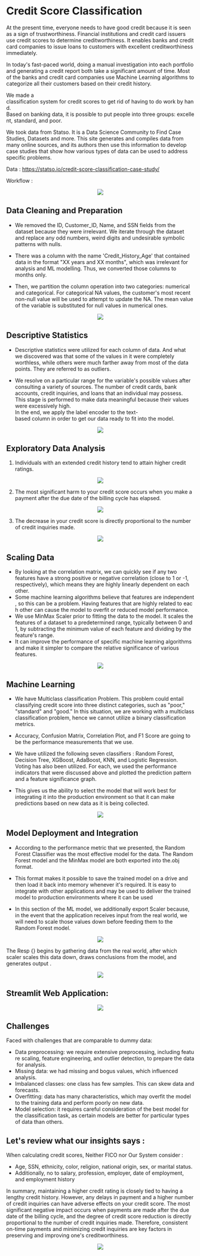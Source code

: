 <p align="center">
  <h1>Credit Score Classification</h1>
</p>

At the present time, everyone needs to have good credit because it is seen as a sign of trustworthiness. Financial institutions and credit card issuers use credit scores to determine creditworthiness. It enables banks and credit card companies to issue loans to customers with excellent creditworthiness immediately. 

In today's fast-paced world, doing a manual investigation into each portfolio and generating a credit report both take a significant amount of time. Most of the banks and credit card companies use Machine Learning algorithms to categorize all their customers based on their credit history.

We made a classification system for credit scores to get rid of having to do work by hand. Based on banking data, it is possible to put people into three groups: excellent, standard, and poor. 

We took data from Statso. It is a Data Science Community to Find Case Studies, Datasets and more. This site generates and compiles data from many online sources, and its authors then use this information to develop case studies that show how various types of data can be used to address specific problems.

Data : https://statso.io/credit-score-classification-case-study/

Workflow :
<p align="center">
  <img src="assests/workflow.png"/>
</p>

## Data Cleaning and Preparation
- We removed the ID, Customer_ID, Name, and SSN fields from the dataset because they were irrelevant. We iterate through the dataset and replace any odd numbers, weird digits and undesirable symbolic patterns with nulls. 

- There was a column with the name 'Credit_History_Age' that contained data in the format "XX years and XX months", which was irrelevant for analysis and ML modelling. Thus, we converted those columns to months only.

- Then, we partition the column operation into two categories: numerical and categorical. For categorical NA values, the customer's most recent non-null value will be used to attempt to update the NA. The mean value of the variable is substituted for null values  in numerical ones.

<p align="center">
  <img src="assests/data_cleaning.png"/>
</p>

## Descriptive Statistics 
- Descriptive statistics were utilized for each column of data. And what we discovered was that some of the values in it were completely worthless, while others were much farther away from most of the data points. They are referred to as outliers.

- We resolve on a particular range for the variable's possible values after consulting a variety of sources. The number of credit cards, bank accounts, credit inquiries, and loans that an individual may possess. This stage is performed to make data meaningful because their values were excessively high. In the end, we apply the label encoder to the text-based column in order to get our data ready to fit into the model.

<p align="center">
  <img src="assests/outliers_handling.png"/>
</p>

## Exploratory Data Analysis

1. Individuals with an extended credit history tend to attain higher credit ratings.
<p align="center">
  <img src="assests/eda1.png"/>
</p>

2. The most significant harm to your credit score occurs when you make a payment after the due date of the billing cycle has elapsed.
<p align="center">
  <img src="assests/eda2.png"/>
</p>

3. The decrease in your credit score is directly proportional to the number of credit inquiries made.
<p align="center">
  <img src="assests/eda3.png"/>
</p>


## Scaling Data

- By looking at the correlation matrix, we can quickly see if any two features have a strong positive or negative correlation (close to 1 or -1, respectively), which means they are highly linearly dependent on each other.
- Some machine learning algorithms believe that features are independent, so this can be a problem. Having features that are highly related to each other can cause the model to overfit or reduced model performance.
- We use MinMax Scaler prior to fitting the data to the model. It scales the features of a dataset to a predetermined range, typically between 0 and 1, by subtracting the minimum value of each feature and dividing by the feature's range.
- It can improve the performance of specific machine learning algorithms and make it simpler to compare the relative significance of various features.

<p align="center">
  <img src="assests/scaling.png"/>
</p>

## Machine Learning

- We have Multiclass classification Problem. This problem could entail classifying credit score into three distinct categories, such as "poor," "standard" and "good." In this situation, we are working with a multiclass classification problem, hence we cannot utilize a binary classification metrics. 

- Accuracy, Confusion Matrix, Correlation Plot, and F1 Score are going to be the performance measurements that we use.

- We have utilized the following seven classifiers : Random Forest, Decision Tree, XGBoost, AdaBoost, KNN, and Logistic Regression. Voting has also been utilized. For each, we used the performance indicators that were discussed above and plotted the prediction pattern and a feature significance graph.

- This gives us the ability to select the model that will work best for integrating it into the production environment so that it can make predictions based on new data as it is being collected. 

<p align="center">
  <img src="assests/model_accuracy.png"/>
</p>

## Model Deployment and Integration

- According to the performance metric that we presented, the Random Forest Classifier was the most effective model for the data. The Random Forest model and the MinMax model are both exported into the.obj format.

- This format makes it possible to save the trained model on a drive and then load it back into memory whenever it's required. It is easy to integrate with other applications and may be used to deliver the trained model to production environments where it can be used

- In this section of the ML model, we additionally export Scaler because, in the event that the application receives input from the real world, we will need to scale those values down before feeding them to the Random Forest model.

<p align="center">
  <img src="assests/code1.png"/>
</p>

The Resp {} begins by gathering data from the real world, after which scaler scales this data down, draws conclusions from the model, and generates output .

<p align="center">
  <img src="assests/code2.png"/>
</p>

## Streamlit Web Application:

<p align="center">
  <img src="assests/csc_system.png"/>
</p>

## Challenges

Faced with challenges that are comparable to dummy data: 
- Data preprocessing: we require extensive preprocessing, including feature scaling, feature engineering, and outlier detection, to prepare the data for analysis.
- Missing data: we had missing and bogus values, which influenced  analysis.
- Imbalanced classes: one class has few samples. This can skew data and forecasts.
- Overfitting: data has many characteristics, which may overfit the model to the training data and perform poorly on new data.
- Model selection: it requires careful consideration of the best model for the classification task, as certain models are better for particular types of data than others.

## Let's review what our insights says :

When calculating credit scores, Neither FICO nor Our System consider :
- Age, SSN, ethnicity, color, religion, national origin, sex, or marital status. 
- Additionally, no to salary, profession, employer, date of employment, and employment history

In summary, maintaining a higher credit rating is closely tied to having a lengthy credit history. However, any delays in payment and a higher number of credit inquiries can have adverse effects on your credit score. The most significant negative impact occurs when payments are made after the due date of the billing cycle, and the degree of credit score reduction is directly proportional to the number of credit inquiries made. Therefore, consistent on-time payments and minimizing credit inquiries are key factors in preserving and improving one's creditworthiness.

<p align="center">
  <img src="assests/score_comparison.png"/>
</p>


